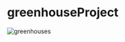 # greenhouseProject

![greenhouses](https://i.ibb.co/3WJp4j2/Screenshot-from-2019-07-08-19-21-33.png)


